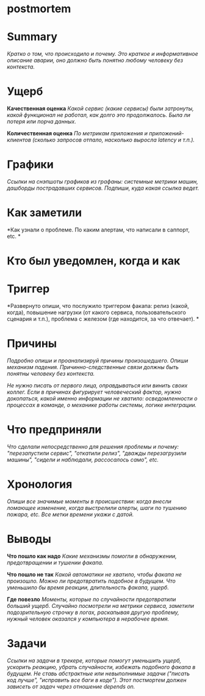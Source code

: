 # postmortem

# Summary

*Кратко о том, что происходило и почему. Это краткое и информативное описание аварии, оно должно быть понятно любому человеку без контекста.*

# Ущерб

**Качественная оценка**
*Какой сервис (какие сервисы) были затронуты, какой функционал не работал, как долго это продолжалось. Была ли потеря или порча данных.*

**Количественная оценка**
*По метрикам приложения и приложений-клиентов (сколько запросов отпало, насколько выросла latency и т.п.).*

# Графики

*Ссылки на снэпшоты графиков из графаны: системные метрики машин, дашборды пострадавших сервисов. Подпиши, куда какая ссылка ведет.*

# Как заметили

*Как узнали о проблеме. По каким алертам, что написали в саппорт, etc. *

# Кто был уведомлен, когда и как

# Триггер

*Развернуто опиши, что послужило триггером факапа: релиз (какой, когда), повышение нагрузки (от какого сервиса, пользовательского сценария и т.п.), проблема с железом (где находится, за что отвечает). *

# Причины

*Подробно опиши и проанализируй причины произошедшего. Опиши механизм падения. Причинно-следственные связи должны быть понятны человеку без контекста.*

*Не нужно писать от первого лица, оправдываться или винить своих коллег. Если в причинах фигурирует человеческий фактор, нужно докопаться, какой именно информации не хватило: осведомленности о процессах в команде, о механике работы системы, логике интеграции.*

# Что предприняли

*Что сделали непосредственно для решения проблемы и почему: "перезапустили сервис", "откатили релиз", "дважды перезагрузили машины", "сидели и наблюдали, рассосалось само", etc.*

# Хронология

*Опиши все значимые моменты в происшествии: когда внесли ломающее изменение, когда выстрелили алерты, шаги по тушению пожара, etc. Все метки времени укажи с датой.*

# Выводы

**Что пошло как надо**
*Какие механизмы помогли в обнаружении, предотвращении и тушении факапа.*

**Что пошло не так**
*Какой автоматики не хватило, чтобы факапа не произошло. Можно ли предотвратить подобное в будущем. Что уменьшило бы время реакции, длительность факапа, ущерб.*

**Где повезло**
*Моменты, которые по случайности предотвратили больший ущерб. Случайно посмотрели на метрики сервиса, заметили подозрительную строчку в логах, раскапывая другую проблему, нужный человек оказался у компьютера в нерабочее время.*

# Задачи

*Ссылки на задачи в трекере, которые помогут уменьшить ущерб, ускорить реакцию, убрать случайности, избежать подобного факапа в будущем. Не ставь абстрактные или невыполнимые задачи ("писать код лучше", "исправить все баги в коде"). Этот постмортем должен зависеть от задач через отношение depends on.*
